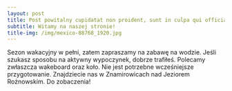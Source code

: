 ```yaml
---
layout: post
title: Post powitalny cupidatat non proident, sunt in culpa qui officia deserunt mollit anim id est laborum.
subtitle: Witamy na naszej stronie!
title-img: /img/mexico-88768_1920.jpg
---
```

Sezon wakacyjny w pełni, zatem zapraszamy na zabawę na wodzie. Jeśli szukasz sposobu na aktywny wypoczynek, dobrze trafiłeś. Polecamy zwłaszcza wakeboard oraz koło. Nie jest potrzebne wcześniejsze przygotowanie. Znajdziecie nas w Znamirowicach nad Jeziorem Rożnowskim. Do zobaczenia!
